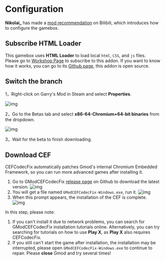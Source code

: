 # Configuration

**Nikolai\_** has made a [mod recommendation](https://www.bilibili.com/video/BV1cQ4y1w7vG/) on Bilibili, which introduces how to configure the gamebox.

## Subscribe HTML Loader

This gamebox uses **HTML Loader** to load local `html`, `CSS`, and `js` files. Please go to [Workshop Page](https://steamcommunity.com/workshop/filedetails/?id=2998621113) to subscribe to this addon. If you want to know how it works, you can go to its [Github page](https://github.com/Periapsises/gm\_html\_loader), this addon is open source.

## Switch the branch

1，Right-click on Garry's Mod in Steam and select **Properties**.

![img](https://s2.loli.net/2024/01/26/o94VfcRpOkTzKEF.png)

2，Go to the Betas tab and select **x86-64-Chromium+64-bit binaries** from the dropdown.

![img](https://s2.loli.net/2024/01/26/1Uyfb3B2goEdOvl.png)

3，Wait for the beta to finish downloading.

## Download CEF

CEFCodecFix automatically patches Gmod's internal Chromium Embedded Framework, so you can run more advanced games after installing it.

1. Go to GModCEFCodecFix [release page](https://github.com/solsticegamestudios/GModCEFCodecFix/releases/tag/20230929) on Github to download the latest version. ![img](https://s2.loli.net/2024/01/26/jXcsw1pt6IZxVGh.png)
2. You will get a file named `GModCEFCodecFix-Windows.exe`, run it. ![img](https://s2.loli.net/2024/01/26/3P4nKVfQOm8MAvp.png)
3. When this prompt appears, the installation of the CEF is complete. ![img](https://s2.loli.net/2024/01/26/XiDQxOYzZqcWVA1.png)

In this step, please note:

1. If you can't install it due to network problems, you can search for GModCEFCodecFix installation tutorials online. Alternatively, you can try searching for tutorials on how to use **Play X**, as **Play X** also requires CEFCodecFix.
2. If you still can't start the game after installation, the installation may be interrupted, please open `GModCEFCodecFix-Windows.exe` to continue to repair. Please **close** Gmod and try several times!
